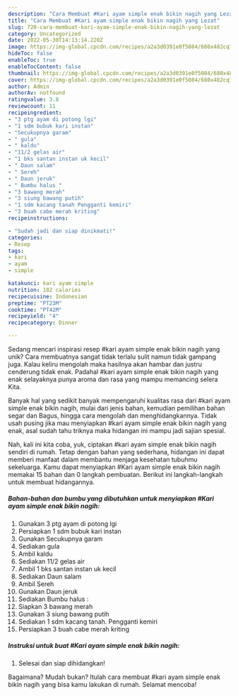 ```yaml
---
description: "Cara Membuat #Kari ayam simple enak bikin nagih yang Lezat"
title: "Cara Membuat #Kari ayam simple enak bikin nagih yang Lezat"
slug: 720-cara-membuat-kari-ayam-simple-enak-bikin-nagih-yang-lezat
category: Uncategorized
date: 2022-05-30T14:13:14.220Z
image: https://img-global.cpcdn.com/recipes/a2a3d0391e0f5084/680x482cq70/kari-ayam-simple-enak-bikin-nagih-foto-resep-utama.jpg
hideToc: false
enableToc: true
enableTocContent: false
thumbnail: https://img-global.cpcdn.com/recipes/a2a3d0391e0f5084/680x482cq70/kari-ayam-simple-enak-bikin-nagih-foto-resep-utama.jpg
cover: https://img-global.cpcdn.com/recipes/a2a3d0391e0f5084/680x482cq70/kari-ayam-simple-enak-bikin-nagih-foto-resep-utama.jpg
author: Admin
authorAv: notfound
ratingvalue: 3.8
reviewcount: 11
recipeingredient:
- "3 ptg ayam di potong lgi"
- "1 sdm bubuk kari instan"
- "Secukupnya garam"
- " gula"
- " kaldu"
- "11/2 gelas air"
- "1 bks santan instan uk kecil"
- " Daun salam"
- " Sereh"
- " Daun jeruk"
- " Bumbu halus "
- "3 bawang merah"
- "3 siung bawang putih"
- "1 sdm kacang tanah Pengganti kemiri"
- "3 buah cabe merah kriting"
recipeinstructions:

- "Sudah jadi dan siap dinikmati!"
categories:
- Resep
tags:
- kari
- ayam
- simple

katakunci: kari ayam simple 
nutrition: 182 calories
recipecuisine: Indonesian
preptime: "PT23M"
cooktime: "PT42M"
recipeyield: "4"
recipecategory: Dinner

---
```





Sedang mencari inspirasi resep #kari ayam simple enak bikin nagih yang unik? Cara membuatnya sangat tidak terlalu sulit namun tidak gampang juga. Kalau keliru mengolah maka hasilnya akan hambar dan justru cenderung tidak enak. Padahal #kari ayam simple enak bikin nagih yang enak selayaknya punya aroma dan rasa yang mampu memancing selera Kita.





Banyak hal yang sedikit banyak mempengaruhi kualitas rasa dari #kari ayam simple enak bikin nagih, mulai dari jenis bahan, kemudian pemilihan bahan segar dan Bagus, hingga cara mengolah dan menghidangkannya. Tidak usah pusing jika mau menyiapkan #kari ayam simple enak bikin nagih yang enak,      asal sudah tahu triknya maka hidangan ini mampu jadi sajian spesial.





















Nah, kali ini kita coba, yuk, ciptakan #kari ayam simple enak bikin nagih sendiri di rumah. Tetap dengan bahan yang sederhana, hidangan ini dapat memberi manfaat dalam membantu menjaga kesehatan tubuhmu sekeluarga. Kamu dapat menyiapkan #Kari ayam simple enak bikin nagih memakai 15 bahan dan 0 langkah pembuatan. Berikut ini langkah-langkah untuk membuat hidangannya.

<!--inarticleads1-->

##### Bahan-bahan dan bumbu yang dibutuhkan untuk menyiapkan #Kari ayam simple enak bikin nagih:

1. Gunakan 3 ptg ayam di potong lgi
1. Persiapkan 1 sdm bubuk kari instan
1. Gunakan Secukupnya garam
1. Sediakan  gula
1. Ambil  kaldu
1. Sediakan 11/2 gelas air
1. Ambil 1 bks santan instan uk kecil
1. Sediakan  Daun salam
1. Ambil  Sereh
1. Gunakan  Daun jeruk
1. Sediakan  Bumbu halus :
1. Siapkan 3 bawang merah
1. Gunakan 3 siung bawang putih
1. Sediakan 1 sdm kacang tanah. Pengganti kemiri
1. Persiapkan 3 buah cabe merah kriting




<!--inarticleads2-->

##### Instruksi untuk buat #Kari ayam simple enak bikin nagih:


1. Selesai dan siap dihidangkan!



Bagaimana? Mudah bukan? Itulah cara membuat #kari ayam simple enak bikin nagih yang bisa kamu lakukan di rumah. Selamat mencoba!
